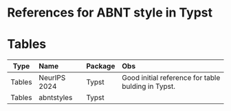 # References for ABNT style in Typst

# Tables

|  Type  | Name         | Package | Obs                                                |
| :----: | :----------- | :------ | :------------------------------------------------- |
| Tables | NeurIPS 2024 | Typst   | Good initial reference for table bulding in Typst. |
| Tables | abntstyles   | Typst   |                                                    |